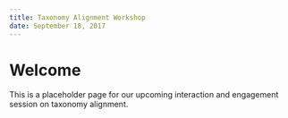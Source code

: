 ```yaml
---
title: Taxonomy Alignment Workshop
date: September 18, 2017
---
```


# Welcome

This is a placeholder page for our upcoming interaction and engagement
session on taxonomy alignment.

